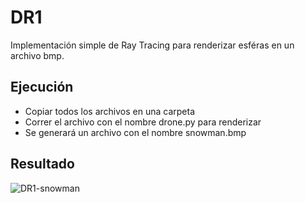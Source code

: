 # DR1
Implementación simple de Ray Tracing para renderizar esféras en un archivo bmp. 

## Ejecución
- Copiar todos los archivos en una carpeta
- Correr el archivo con el nombre drone.py para renderizar
- Se generará un archivo con el nombre snowman.bmp

## Resultado
![DR1-snowman](https://i.imgur.com/hjUkpdt.png)
